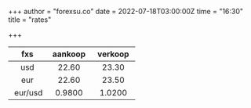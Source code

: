+++
author = "forexsu.co"
date = 2022-07-18T03:00:00Z
time = "16:30"
title = "rates"

+++

fxs| &nbsp;aankoop&nbsp;| &nbsp;verkoop&nbsp;
:-----:|:-----:|:-----:
usd  | 22.60| 23.30
eur  | 22.60| 23.50
&nbsp;eur/usd|0.9800|1.0200
